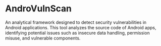 # AndroVulnScan
An analytical framework designed to detect security vulnerabilities in Android applications. This tool analyzes the source code of Android apps, identifying potential issues such as insecure data handling, permission misuse, and vulnerable components. 
